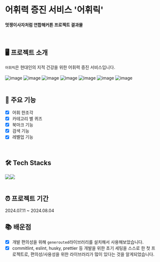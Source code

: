 # 어휘력 증진 서비스 '어휘릭'

#### 멋쟁이사자처럼 연합해커톤 프로젝트 결과물
<br/>

## 🖥️ 프로젝트 소개
`어휘릭`은 현대인의 지적 건강을 위한 어휘력 증진 서비스입니다.
<br/><br/>
  ![image](https://github.com/user-attachments/assets/5e1ce04f-9e01-4b3a-95e3-633517add1fb)
  ![image](https://github.com/user-attachments/assets/ced8e0a5-3d1e-486e-bec0-ca3c9527f801)
  ![image](https://github.com/user-attachments/assets/c0983114-0284-458b-971c-62a2cf30c135)
  ![image](https://github.com/user-attachments/assets/f0b82e96-b725-4fd0-b7d6-e2c98aba333a)
  ![image](https://github.com/user-attachments/assets/74a44423-9cc0-499f-991b-cfcea4abc066)
  ![image](https://github.com/user-attachments/assets/00019f28-0cf9-4601-a33a-6c1a71947284)
  ![image](https://github.com/user-attachments/assets/0abd5182-2c73-475e-b730-246a57825ad6)
<br/><br/>

## 📌 주요 기능
- [x] 어휘 한조각
- [x] 카테고리 별 퀴즈
- [x] 북마크 기능
- [x] 검색 기능
- [x] 레벨업 기능
<br/>

## 🛠️ Tech Stacks
<div style="display:flex; flex-direction:row;">
  <img src="https://img.shields.io/badge/React-61DAFB?style=flat&logo=react&logoColor=white">
  <img src="https://img.shields.io/badge/Spring-6DB33F?style=flat&logo=Spring&logoColor=white"/>
</div>
<br/>

## ⏰ 프로젝트 기간
2024.07.11 ~ 2024.08.04

## 📚 배운점
- [x] 개발 편의성을 위해 `generouted`라이브러리를 설치해서 사용해보았습니다.
- [x] commitlint, eslint, husky, prettier 등 개발을 위한 초기 세팅을 스스로 한 첫 프로젝트로, 편의성/사용성을 위한 라이브러리가 많이 있다는 것을 알게되었습니다.
